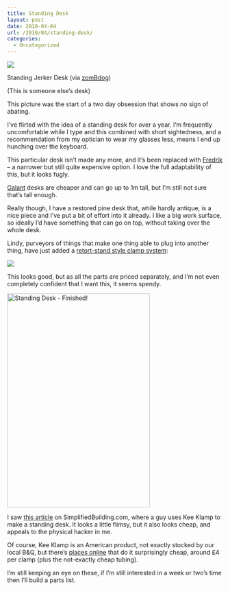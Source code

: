 ```yaml
---
title: Standing Desk
layout: post
date: 2010-04-04
url: /2010/04/standing-desk/
categories:
  - Uncategorized
---
```

![][1]

Standing Jerker Desk (via [zomBdog][2])

(This is someone else&rsquo;s desk)

This picture was the start of a two day obsession that shows no sign of abating.

I&rsquo;ve flirted with the idea of a standing desk for over a year. I&rsquo;m frequently uncomfortable while I type and this combined with short sightedness, and a recommendation from my optician to wear my glasses less, means I end up hunching over the keyboard.

This particular desk isn&rsquo;t made any more, and it&rsquo;s been replaced with [Fredrik][3] &#8211; a narrower but still quite expensive option. I love the full adaptability of this, but it looks fugly.

[Galant][4] desks are cheaper and can go up to 1m tall, but I&rsquo;m still not sure that&rsquo;s tall enough.

Really though, I have a restored pine desk that, while hardly antique, is a nice piece and I&rsquo;ve put a bit of effort into it already. I like a big work surface, so ideally I&rsquo;d have something that can go on top, without taking over the whole desk.

Lindy, purveyors of things that make one thing able to plug into another thing, have just added a [retort-stand style clamp system][5]:

![][6]

This looks good, but as all the parts are priced separately, and I&rsquo;m not even completely confident that I want this, it seems spendy.

[<img src="https://farm5.static.flickr.com/4020/4413404115_26de888a4f.jpg" width="333" height="500" alt="Standing Desk - Finished!" />][7]

I saw [this article][8] on SimplifiedBuilding.com, where a guy uses Kee Klamp to make a standing desk. It looks a little flimsy, but it also looks cheap, and appeals to the physical hacker in me.

Of course, Kee Klamp is an American product, not exactly stocked by our local B&Q, but there&rsquo;s [places online][9] that do it surprisingly cheap, around &pound;4 per clamp (plus the not-exactly cheap tubing).

I&rsquo;m still keeping an eye on these, if I&rsquo;m still interested in a week or two&rsquo;s time then I&rsquo;ll build a parts list.

 [1]: https://25.media.tumblr.com/tumblr_l0dbp2M5Tq1qb414io1_400.jpg
 [2]: https://flickr.com/photos/zombdog
 [3]: http://www.ikea.com/gb/en/catalog/products/00115992
 [4]: http://www.ikea.com/gb/en/catalog/products/S09836982
 [5]: http://www.lindy.co.uk/desktop-notebook-arm/40699.html
 [6]: http://www.lindy.co.uk/lindyshop/inlinepictures/fe7bb3d445b859f780257689003f4985/LongDescription_T_0_8f2c.jpg
 [7]: https://www.flickr.com/photos/pollocks/4413404115/ "Standing Desk - Finished! by Pollocks, on Flickr"
 [8]: http://www.simplifiedbuilding.com/blog/2010/03/10/build-an-adjustable-standing-desk-with-pipe-and-kee-klamp/
 [9]: http://www.google.co.uk/products?hl=en&q=kee+klamps


